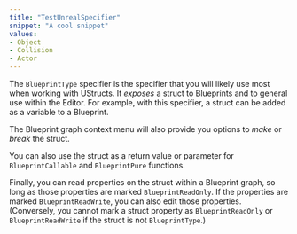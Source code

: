 ```yaml
---
title: "TestUnrealSpecifier"
snippet: "A cool snippet"
values:
- Object
- Collision
- Actor
---
```


The `BlueprintType` specifier is the specifier that you will likely use most when working with UStructs. It *exposes* a struct to Blueprints and to general use within the Editor. For example, with this specifier, a struct can be added as a variable to a Blueprint.

The Blueprint graph context menu will also provide you options to *make* or *break* the struct.

You can also use the struct as a return value or parameter for `BlueprintCallable` and `BlueprintPure` functions.

Finally, you can read properties on the struct within a Blueprint graph, so long as those properties are marked `BlueprintReadOnly`. If the properties are marked `BlueprintReadWrite`, you can also edit those properties. (Conversely, you cannot mark a struct property as `BlueprintReadOnly` or `BlueprintReadWrite` if the struct is not `BlueprintType`.)
